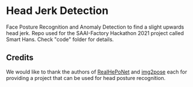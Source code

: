 # Head Jerk Detection
Face Posture Recognition and Anomaly Detection to find a slight upwards head jerk. Repo used for the SAAI-Factory Hackathon 2021 project called Smart Hans. Check "code" folder for details.

## Credits
We would like to thank the authors of [RealHePoNet](https://arxiv.org/abs/2011.01890) and [img2pose](https://arxiv.org/abs/2012.07791) each for providing a project that can be used for head posture recognition.
